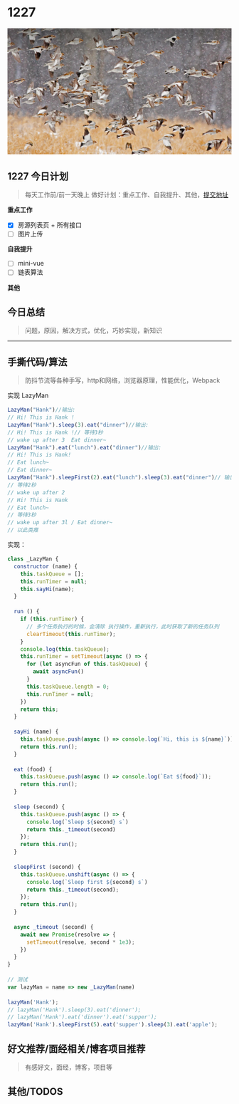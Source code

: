 
# 1227

![](./bg-imgs/1227.jpg)


## 1227 今日计划
> 每天工作前/前一天晚上 做好计划：重点工作、自我提升、其他，[提交地址](https://github.com/cuixiaorui/study-every-day/issues)

**重点工作**

- [x] 房源列表页 + 所有接口
- [ ] 图片上传

**自我提升**

- [ ] mini-vue
- [ ] 链表算法

**其他**



## 今日总结
> 问题，原因，解决方式，优化，巧妙实现，新知识



---



## 手撕代码/算法
> 防抖节流等各种手写，http和网络，浏览器原理，性能优化，Webpack

实现 LazyMan

```js
LazyMan("Hank")//输出:
// Hi! This is Hank !
LazyMan("Hank").sleep(3).eat("dinner")//输出:
// Hi! This is Hank !// 等待3秒
// wake up after 3  Eat dinner~
LazyMan("Hank").eat("lunch").eat("dinner")//输出:
// Hi! This is Hank! 
// Eat lunch~
// Eat dinner~
LazyMan("Hank").sleepFirst(2).eat("lunch").sleep(3).eat("dinner")// 输出:
// 等待2秒
// wake up after 2 
// Hi! This is Hank 
// Eat lunch~
// 等待3秒
// wake up after 3l / Eat dinner~
// 以此类推

```

实现：

```js
class _LazyMan {
  constructor (name) {
    this.taskQueue = [];
    this.runTimer = null;
    this.sayHi(name);
  }

  run () {
    if (this.runTimer) {
      // 多个任务执行的时候，会清除 执行操作，重新执行，此时获取了新的任务队列
      clearTimeout(this.runTimer);
    }
    console.log(this.taskQueue);
    this.runTimer = setTimeout(async () => {
      for (let asyncFun of this.taskQueue) {
        await asyncFun()
      }
      this.taskQueue.length = 0;
      this.runTimer = null;
    })
    return this;
  }

  sayHi (name) {
    this.taskQueue.push(async () => console.log(`Hi, this is ${name}`));
    return this.run();
  }

  eat (food) {
    this.taskQueue.push(async () => console.log(`Eat ${food}`));
    return this.run();
  }

  sleep (second) {
    this.taskQueue.push(async () => {
      console.log(`Sleep ${second} s`)
      return this._timeout(second)
    });
    return this.run();
  }

  sleepFirst (second) {
    this.taskQueue.unshift(async () => {
      console.log(`Sleep first ${second} s`)
      return this._timeout(second);
    });
    return this.run();
  }

  async _timeout (second) {
    await new Promise(resolve => {
      setTimeout(resolve, second * 1e3);
    })
  }
}

// 测试
var lazyMan = name => new _LazyMan(name)

lazyMan('Hank');
// lazyMan('Hank').sleep(3).eat('dinner');
// lazyMan('Hank').eat('dinner').eat('supper');
lazyMan('Hank').sleepFirst(5).eat('supper').sleep(3).eat('apple');

```

## 好文推荐/面经相关/博客项目推荐
> 有感好文，面经，博客，项目等


## 其他/TODOS